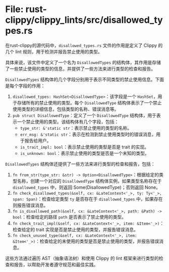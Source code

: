 # File: rust-clippy/clippy_lints/src/disallowed_types.rs

在rust-clippy的源代码中，`disallowed_types.rs` 文件的作用是定义了 Clippy 的几个 lint 规则，用于检测并报告禁止使用的类型。

具体来说，该文件中定义了一个名为 `DisallowedTypes` 的结构体，其作用是存储了一些禁止使用的类型的信息，并提供了一些方法来进行类型的检查和报告。

`DisallowedTypes` 结构体的几个字段分别用于表示不同类型的禁止使用信息。下面是每个字段的作用：

1. `disallowed_types: HashSet<DisallowedType>`：该字段是一个 `HashSet`，用于存储所有的禁止使用的类型。每个 `DisallowedType` 结构体表示了一个禁止使用类型的详细信息，包括类型的名称、错误消息等。
2. `pub struct DisallowedType`：定义了一个 `DisallowedType` 结构体，用于表示一个禁止使用的类型。该结构体有几个字段，包括：
   - `type_str: &'static str`：表示禁止使用的类型的名称。
   - `err_msg: &'static str`：表示在检测到禁止使用类型时的错误消息，用于报告给用户。
   - `is_trait_impl: bool`：表示禁止使用的类型是否是 trait 的实现。
   - `is_unknown: bool`：表示禁止使用的类型是否是一个未知的类型。

`DisallowedTypes` 结构体还提供了一些方法来进行类型的检查和报告，包括：

1. `fn from_str(type_str: &str) -> Option<DisallowedType>`：根据给定的类型名称，创建一个对应的 `DisallowedType` 结构体实例，如果类型名称存在于 `disallowed_types` 中，则返回 Some(DisallowedType)；否则返回 None。
2. `fn check_disallowed_types(&self, cx: &LateContext<'_>, ty: Ty<'_>, span: Span)`：检查给定类型 `ty` 是否存在于 `disallowed_types` 中，如果存在则报告错误消息。
3. `fn is_disallowed_path(&self, cx: &LateContext<'_>, path: &Path) -> bool`：检查给定的路径 `path` 是否表示了禁止使用的类型。
4. `fn check_trait_impl(&self, cx: &LateContext<'_>, item: &Item<'_>)`：检查给定的 trait 实现是否是禁止使用的类型，并报告错误消息。
5. `fn check_unused_type(&self, cx: &LateContext<'_>, item: &Item<'_>)`：检查给定的未使用的类型是否是禁止使用的类型，并报告错误消息。

这些方法通过遍历 AST（抽象语法树）和使用 Clippy 的 lint 框架来进行类型的检查和报告，以帮助开发者遵守规范和最佳实践。

